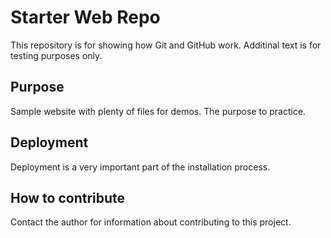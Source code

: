 # Starter Web Repo

This repository is for showing how Git and GitHub work. Additinal text is for testing purposes only.

## Purpose

Sample website with plenty of files for demos. The purpose to practice.

## Deployment

Deployment is a very important part of the installation process.

## How to contribute

Contact the author for information about contributing to this project.